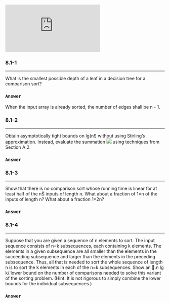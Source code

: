 ![](http://latex.codecogs.com/gif.latex?)
### 8.1-1
***
What is the smallest possible depth of a leaf in a decision tree for a comparison sort?

### `Answer`
When the input array is already sorted, the number of edges shall be n - 1.



### 8.1-2
***
Obtain asymptotically tight bounds on lg(n!) without using Stirling’s approximation. Instead, evaluate the summation ![](http://latex.codecogs.com/gif.latex?\sum_{k\=\1}^{n}{lgk}) using techniques from Section A.2.

### `Answer`




### 8.1-3
***
Show that there is no comparison sort whose running time is linear for at least half of the nŠ inputs of length n. What about a fraction of 1=n of the inputs of length n? What about a fraction 1=2n?

### `Answer`




### 8.1-4
***
Suppose that you are given a sequence of n elements to sort. The input sequence consists of n=k subsequences, each containing k elements. The elements in a given subsequence are all smaller than the elements in the succeeding subsequence and larger than the elements in the preceding subsequence. Thus, all that is needed to sort the whole sequence of length n is to sort the k elements in each of the n=k subsequences. Show an 􏰂.n lg k/ lower bound on the number of comparisons needed to solve this variant of the sorting problem. (Hint: It is not rigorous to simply combine the lower bounds for the individual subsequences.)

### `Answer`



